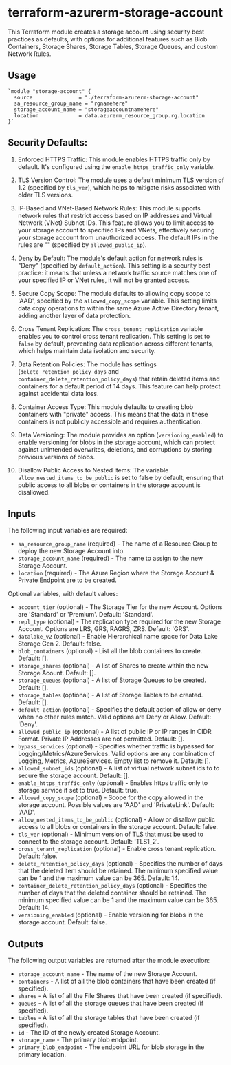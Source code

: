 terraform-azurerm-storage-account
========================================

This Terraform module creates a storage account using security best practices as defaults, with options for additional features such as Blob Containers, Storage Shares, Storage Tables, Storage Queues, and custom Network Rules.

Usage
-----

```hcl
`module "storage-account" {
  source               = "./terraform-azurerm-storage-account"
  sa_resource_group_name = "rgnamehere"
  storage_account_name = "storageaccountnamehere"
  location             = data.azurerm_resource_group.rg.location
}`
```

Security Defaults:
-----------------------------------------

1.  Enforced HTTPS Traffic: This module enables HTTPS traffic only by default. It's configured using the `enable_https_traffic_only` variable.

2.  TLS Version Control: The module uses a default minimum TLS version of 1.2 (specified by `tls_ver`), which helps to mitigate risks associated with older TLS versions.

3.  IP-Based and VNet-Based Network Rules: This module supports network rules that restrict access based on IP addresses and Virtual Network (VNet) Subnet IDs. This feature allows you to limit access to your storage account to specified IPs and VNets, effectively securing your storage account from unauthorized access. The default IPs in the rules are "" (specified by `allowed_public_ip`).

4.  Deny by Default: The module's default action for network rules is "Deny" (specified by `default_action`). This setting is a security best practice: it means that unless a network traffic source matches one of your specified IP or VNet rules, it will not be granted access.

5.  Secure Copy Scope: The module defaults to allowing copy scope to 'AAD', specified by the `allowed_copy_scope` variable. This setting limits data copy operations to within the same Azure Active Directory tenant, adding another layer of data protection.

6.  Cross Tenant Replication: The `cross_tenant_replication` variable enables you to control cross tenant replication. This setting is set to `false` by default, preventing data replication across different tenants, which helps maintain data isolation and security.

7.  Data Retention Policies: The module has settings (`delete_retention_policy_days` and `container_delete_retention_policy_days`) that retain deleted items and containers for a default period of 14 days. This feature can help protect against accidental data loss.

8.  Container Access Type: This module defaults to creating blob containers with "private" access. This means that the data in these containers is not publicly accessible and requires authentication.

9.  Data Versioning: The module provides an option (`versioning_enabled`) to enable versioning for blobs in the storage account, which can protect against unintended overwrites, deletions, and corruptions by storing previous versions of blobs.

10. Disallow Public Access to Nested Items: The variable `allow_nested_items_to_be_public` is set to false by default, ensuring that public access to all blobs or containers in the storage account is disallowed.


Inputs
------

The following input variables are required:

-   `sa_resource_group_name` (required) - The name of a Resource Group to deploy the new Storage Account into.
-   `storage_account_name` (required) - The name to assign to the new Storage Account.
-   `location` (required) - The Azure Region where the Storage Account & Private Endpoint are to be created.

Optional variables, with default values:

-   `account_tier` (optional) - The Storage Tier for the new Account. Options are 'Standard' or 'Premium'. Default: 'Standard'.
-   `repl_type` (optional) - The replication type required for the new Storage Account. Options are LRS, GRS, RAGRS, ZRS. Default: 'GRS'.
-   `datalake_v2` (optional) - Enable Hierarchical name space for Data Lake Storage Gen 2. Default: false.
-   `blob_containers` (optional) - List all the blob containers to create. Default: [].
-   `storage_shares` (optional) - A list of Shares to create within the new Storage Acount. Default: [].
-   `storage_queues` (optional) - A list of Storage Queues to be created. Default: [].
-   `storage_tables` (optional) - A list of Storage Tables to be created. Default: [].
-   `default_action` (optional) - Specifies the default action of allow or deny when no other rules match. Valid options are Deny or Allow. Default: 'Deny'.
-   `allowed_public_ip` (optional) - A list of public IP or IP ranges in CIDR Format. Private IP Addresses are not permitted. Default: [].
-   `bypass_services` (optional) - Specifies whether traffic is bypassed for Logging/Metrics/AzureServices. Valid options are any combination of Logging, Metrics, AzureServices. Empty list to remove it. Default: [].
-   `allowed_subnet_ids` (optional) - A list of virtual network subnet ids to to secure the storage account. Default: [].
-   `enable_https_traffic_only` (optional) - Enables https traffic only to storage service if set to true. Default: true.
-   `allowed_copy_scope` (optional) - Scope for the copy allowed in the storage account. Possible values are 'AAD' and 'PrivateLink'. Default: 'AAD'.
-   `allow_nested_items_to_be_public` (optional) - Allow or disallow public access to all blobs or containers in the storage account. Default: false.
-   `tls_ver` (optional) - Minimum version of TLS that must be used to connect to the storage account. Default: 'TLS1_2'.
-   `cross_tenant_replication` (optional) - Enable cross tenant replication. Default: false.
-   `delete_retention_policy_days` (optional) - Specifies the number of days that the deleted item should be retained. The minimum specified value can be 1 and the maximum value can be 365. Default: 14.
-   `container_delete_retention_policy_days` (optional) - Specifies the number of days that the deleted container should be retained. The minimum specified value can be 1 and the maximum value can be 365. Default: 14.
-   `versioning_enabled` (optional) - Enable versioning for blobs in the storage account. Default: false.

Outputs
-------

The following output variables are returned after the module execution:

-   `storage_account_name` - The name of the new Storage Account.
-   `containers` - A list of all the blob containers that have been created (if specified).
-   `shares` - A list of all the File Shares that have been created (if specified).
-   `queues` - A list of all the storage queues that have been created (if specified).
-   `tables` - A list of all the storage tables that have been created (if specified).
-   `id` - The ID of the newly created Storage Account.
-   `storage_name` - The primary blob endpoint.
-   `primary_blob_endpoint` - The endpoint URL for blob storage in the primary location.
